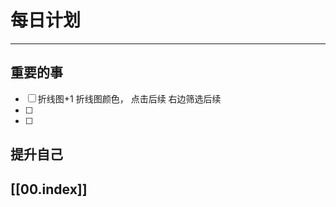 
# 每日计划
---
## 重要的事

- [ ]  折线图+1
      折线图颜色， 点击后续
      右边筛选后续
- [ ]  
- [ ]  



## 提升自己

  



## [[00.index]]










